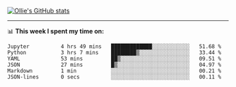 <!--
**icedpanda/icedpanda** is a ✨ _special_ ✨ repository because its `README.md` (this file) appears on your GitHub profile.

Here are some ideas to get you started:

- 🔭 I’m currently working on ...
- 🌱 I’m currently learning ...
- 👯 I’m looking to collaborate on ...
- 🤔 I’m looking for help with ...
- 💬 Ask me about ...
- 📫 How to reach me: ...
- 😄 Pronouns: ...
- ⚡ Fun fact: ...
-->
[![Ollie's GitHub stats](https://github-readme-stats-icedpanda.vercel.app/api?username=icedpanda&count_private=true&show_icons=true)](https://github.com/icedpanda)

---
📊 **This week I spent my time on:**
<!--START_SECTION:waka-->

```text
Jupyter          4 hrs 49 mins   █████████████░░░░░░░░░░░░   51.68 %
Python           3 hrs 7 mins    ████████▒░░░░░░░░░░░░░░░░   33.44 %
YAML             53 mins         ██▒░░░░░░░░░░░░░░░░░░░░░░   09.51 %
JSON             27 mins         █▒░░░░░░░░░░░░░░░░░░░░░░░   04.97 %
Markdown         1 min           ░░░░░░░░░░░░░░░░░░░░░░░░░   00.21 %
JSON-lines       0 secs          ░░░░░░░░░░░░░░░░░░░░░░░░░   00.11 %
```

<!--END_SECTION:waka-->
